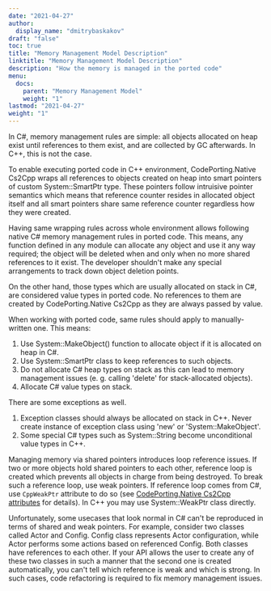 ```yaml
---
date: "2021-04-27"
author:
  display_name: "dmitrybaskakov"
draft: "false"
toc: true
title: "Memory Management Model Description"
linktitle: "Memory Management Model Description"
description: "How the memory is managed in the ported code"
menu:
  docs:
    parent: "Memory Management Model"
    weight: "1"
lastmod: "2021-04-27"
weight: "1"
---
```


In C#, memory management rules are simple: all objects allocated on heap exist until references to them exist, and are collected by GC afterwards. In C++, this is not the case.

To enable executing ported code in C++ environment, CodePorting.Native Cs2Cpp wraps all references to objects created on heap into smart pointers of custom System::SmartPtr type. These pointers follow intruisive pointer semantics which means that reference counter resides in allocated object itself and all smart pointers share same reference counter regardless how they were created.

Having same wrapping rules across whole environment allows following native C# memory management rules in ported code. This means, any function defined in any module can allocate any object and use it any way required; the object will be deleted when and only when no more shared references to it exist. The developer shouldn't make any special arrangements to track down object deletion points.

On the other hand, those types which are usually allocated on stack in C#, are considered value types in ported code. No references to them are created by CodePorting.Native Cs2Cpp as they are always passed by value.

When working with ported code, same rules should apply to manually-written one. This means:

1. Use System::MakeObject() function to allocate object if it is allocated on heap in C#.
1. Use System::SmartPtr class to keep references to such objects.
1. Do not allocate C# heap types on stack as this can lead to memory management issues (e. g. calling 'delete' for stack-allocated objects).
1. Allocate C# value types on stack.

There are some exceptions as well.

1. Exception classes should always be allocated on stack in C++. Never create instance of exception class using 'new' or 'System::MakeObject'.
1. Some special C# types such as System::String become unconditional value types in C++.

Managing memory via shared pointers introduces loop reference issues. If two or more objects hold shared pointers to each other, reference loop is created which prevents all objects in charge from being destroyed. To break such a reference loop, use weak pointers. If reference loop comes from C#, use `CppWeakPtr` attribute to do so (see [CodePorting.Native Cs2Cpp attributes](/native/cs2cpp/developer-guide/codeporting-native-cs2cpp-attributes/) for details). In C++ you may use System::WeakPtr class directly.

Unfortunately, some usecases that look normal in C# can't be reproduced in terms of shared and weak pointers. For example, consider two classes called Actor and Config. Config class represents Actor configuration, while Actor performs some actions based on referenced Config. Both classes have references to each other. If your API allows the user to create any of these two classes in such a manner that the second one is created automatically, you can't tell which reference is weak and which is strong. In such cases, code refactoring is required to fix memory management issues.